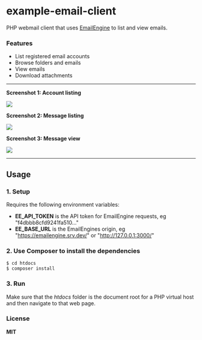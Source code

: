 # example-email-client

PHP webmail client that uses [EmailEngine](https://emailengine.app) to list and view emails.

### Features

- List registered email accounts
- Browse folders and emails
- View emails
- Download attachments

---

**Screenshot 1: Account listing**

![](https://cldup.com/8XmKK1OWMd.png)

**Screenshot 2: Message listing**

![](https://cldup.com/KS5K_u19Gc.png)

**Screenshot 3: Message view**

![](https://cldup.com/-lM3nzgRml.png)

---

## Usage

### 1\. Setup

Requires the following environment variables:

- **EE_API_TOKEN** is the API token for EmailEngine requests, eg "f4dbbb8cfd9241fa510..."
- **EE_BASE_URL** is the EmailEngines origin, eg "https://emailengine.srv.dev/" or "http://127.0.0.1:3000/"

### 2\. Use Composer to install the dependencies

```
$ cd htdocs
$ composer install
```

### 3\. Run

Make sure that the _htdocs_ folder is the document root for a PHP virtual host and then navigate to that web page.

### License

**MIT**
